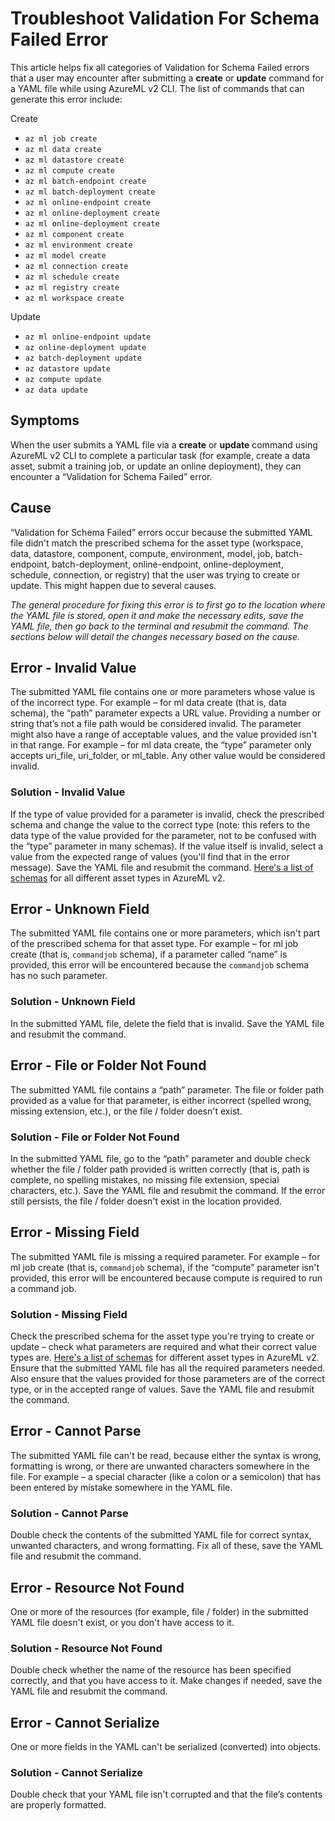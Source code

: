
# Troubleshoot Validation For Schema Failed Error

This article helps fix all categories of Validation for Schema Failed errors that a user may encounter after submitting a **create** or **update** command for a YAML file while using AzureML v2 CLI. The list of commands that can generate this error include:

Create
* `az ml job create`
* `az ml data create`
* `az ml datastore create`
* `az ml compute create`
* `az ml batch-endpoint create`
* `az ml batch-deployment create`
* `az ml online-endpoint create`
* `az ml online-deployment create`
* `az ml online-deployment create`
* `az ml component create`
* `az ml environment create`
* `az ml model create`
* `az ml connection create`
* `az ml schedule create`
* `az ml registry create`
* `az ml workspace create`

Update
* `az ml online-endpoint update`
* `az online-deployment update`
* `az batch-deployment update`
* `az datastore update`
* `az compute update`
* `az data update`

## Symptoms

When the user submits a YAML file via a **create** or **update** command using AzureML v2 CLI to complete a particular task (for example, create a data asset, submit a training job, or update an online deployment), they can encounter a “Validation for Schema Failed” error. 

## Cause

“Validation for Schema Failed” errors occur because the submitted YAML file didn't match the prescribed schema for the asset type (workspace, data, datastore, component, compute, environment, model, job, batch-endpoint, batch-deployment, online-endpoint, online-deployment, schedule, connection, or registry) that the user was trying to create or update. This might happen due to several causes. 

*The general procedure for fixing this error is to first go to the location where the YAML file is stored, open it and make the necessary edits, save the YAML file, then go back to the terminal and resubmit the command. The sections below will detail the changes necessary based on the cause.*

## Error - Invalid Value

The submitted YAML file contains one or more parameters whose value is of the incorrect type. For example – for ml data create (that is, data schema), the “path” parameter expects a URL value. Providing a number or string that’s not a file path would be considered invalid. The parameter might also have a range of acceptable values, and the value provided isn't in that range. For example – for ml data create, the “type” parameter only accepts uri_file, uri_folder, or ml_table. Any other value would be considered invalid. 

### Solution - Invalid Value

If the type of value provided for a parameter is invalid, check the prescribed schema and change the value to the correct type (note: this refers to the data type of the value provided for the parameter, not to be confused with the “type” parameter in many schemas). If the value itself is invalid, select a value from the expected range of values (you'll find that in the error message). Save the YAML file and resubmit the command. [Here's a list of schemas](reference-yaml-overview.md) for all different asset types in AzureML v2.

## Error - Unknown Field

The submitted YAML file contains one or more parameters, which isn't part of the prescribed schema for that asset type. For example – for ml job create (that is, `commandjob` schema), if a parameter called “name” is provided, this error will be encountered because the `commandjob` schema has no such parameter.

### Solution - Unknown Field

In the submitted YAML file, delete the field that is invalid. Save the YAML file and resubmit the command.

## Error - File or Folder Not Found

The submitted YAML file contains a “path” parameter. The file or folder path provided as a value for that parameter, is either incorrect (spelled wrong, missing extension, etc.), or the file / folder doesn't exist.

### Solution - File or Folder Not Found

In the submitted YAML file, go to the “path” parameter and double check whether the file / folder path provided is written correctly (that is, path is complete, no spelling mistakes, no missing file extension, special characters, etc.). Save the YAML file and resubmit the command. If the error still persists, the file / folder doesn't exist in the location provided.

## Error - Missing Field

The submitted YAML file is missing a required parameter. For example – for ml job create (that is, `commandjob` schema), if the “compute” parameter isn't provided, this error will be encountered because compute is required to run a command job.

### Solution - Missing Field

Check the prescribed schema for the asset type you're trying to create or update – check what parameters are required and what their correct value types are. [Here's a list of schemas](reference-yaml-overview.md) for different asset types in AzureML v2. Ensure that the submitted YAML file has all the required parameters needed. Also ensure that the values provided for those parameters are of the correct type, or in the accepted range of values. Save the YAML file and resubmit the command.

## Error - Cannot Parse

The submitted YAML file can't be read, because either the syntax is wrong, formatting is wrong, or there are unwanted characters somewhere in the file. For example – a special character (like a colon or a semicolon) that has been entered by mistake somewhere in the YAML file.

### Solution - Cannot Parse

Double check the contents of the submitted YAML file for correct syntax, unwanted characters, and wrong formatting. Fix all of these, save the YAML file and resubmit the command.

## Error - Resource Not Found

One or more of the resources (for example, file / folder) in the submitted YAML file doesn't exist, or you don't have access to it.

### Solution - Resource Not Found

Double check whether the name of the resource has been specified correctly, and that you have access to it. Make changes if needed, save the YAML file and resubmit the command.

## Error - Cannot Serialize

One or more fields in the YAML can't be serialized (converted) into objects.

### Solution - Cannot Serialize

Double check that your YAML file isn't corrupted and that the file’s contents are properly formatted.
